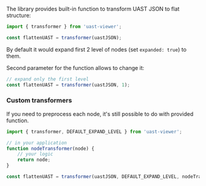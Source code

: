 The library provides built-in function to transform UAST JSON to flat structure:

```js static
import { transformer } from 'uast-viewer';

const flattenUAST = transformer(uastJSON);
```

By default it would expand first 2 level of nodes (set `expanded: true`) to them.

Second parameter for the function allows to change it:

```js static
// expand only the first level
const flattenUAST = transformer(uastJSON, 1);
```

### Custom transformers

If you need to preprocess each node, it's still possible to do with provided function.

```js static
import { transformer, DEFAULT_EXPAND_LEVEL } from 'uast-viewer';

// in your application
function nodeTransformer(node) {
    // your logic
    return node;
}

const flattenUAST = transformer(uastJSON, DEFAULT_EXPAND_LEVEL, nodeTransformer);
```
